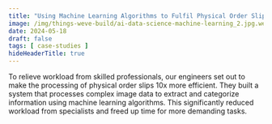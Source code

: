 ```yaml
---
title: "Using Machine Learning Algorithms to Fulfil Physical Order Slips for BA.Unternehmensgruppe"
image: /img/things-weve-build/ai-data-science-machine-learning_2.jpg.webp
date: 2024-05-18
draft: false
tags: [ case-studies ]
hideHeaderTitle: true
---
```


To relieve workload from skilled professionals, our engineers set out to make the processing of physical order slips 10x more efficient. They built a system that processes complex image data to extract and categorize information using machine learning algorithms. This significantly reduced workload from specialists and freed up time for more demanding tasks.